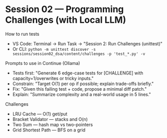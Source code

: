 # Session 02 — Programming Challenges (with Local LLM)

How to run tests
- VS Code: Terminal → Run Task → "Session 2: Run Challenges (unittest)"
- Or CLI: `python -m unittest discover -s sessions/session02_dsa/content/challenges -p 'test_*.py' -v`

Prompts to use in Continue (Ollama)
- Tests first: "Generate 6 edge-case tests for [CHALLENGE] with capacity=1/overwrites or tricky inputs."
- Constrain: "Target O(1) per op if possible; explain trade-offs briefly."
- Fix: "Given this failing test + code, propose a minimal diff patch."
- Explain: "Summarize complexity and a real-world usage in 5 lines."

Challenges
- LRU Cache — O(1) get/put
- Bracket Validator — stacks and O(n)
- Two Sum — hash map vs two-pointers
- Grid Shortest Path — BFS on a grid
